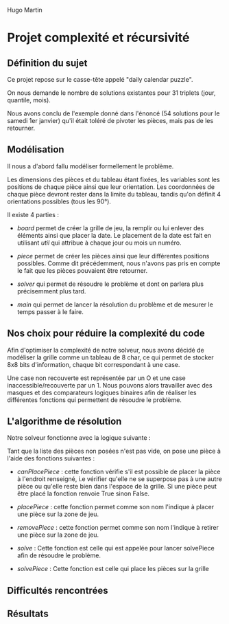 ﻿Hugo Martin
# Projet complexité et récursivité


## Définition du sujet
Ce projet repose sur le casse-tête appelé "daily calendar puzzle".

On nous demande le nombre de solutions existantes pour 31 triplets (jour, quantile, mois).

Nous avons conclu de l'exemple donné dans l'énoncé (54 solutions pour le samedi 1er janvier) 
qu'il était toléré de pivoter les pièces, mais pas de les retourner.

## Modélisation 
Il nous a d'abord fallu modéliser formellement le problème. 

Les dimensions des pièces et du tableau étant fixées, les variables sont les positions de chaque pièce 
ainsi que leur orientation. Les coordonnées de chaque pièce devront rester dans la limite du tableau,
tandis qu'on définit 4 orientations possibles (tous les 90°).

Il existe 4 parties :

- *board* permet de créer la grille de jeu, la remplir ou lui enlever 
des éléments ainsi que placer la date. Le placement de la date est fait en utilisant *util* 
qui attribue à chaque jour ou mois un numéro.

- *piece* permet de créer les pièces ainsi que leur différentes positions possibles. Comme dit précédemment,
nous n'avons pas pris en compte le fait que les pièces pouvaient être retourner.

- *solver* qui permet de résoudre le problème et dont on parlera plus précisemment plus tard.

- *main* qui permet de lancer la résolution du problème et de mesurer le temps passer à le faire.

## Nos choix pour réduire la complexité du code
Afin d'optimiser la complexité de notre solveur, nous avons décidé de modéliser la grille comme 
un tableau de 8 char, ce qui permet de stocker 8x8 bits d'information, chaque bit correspondant à 
une case. 

Une case non recouverte est représentée par un O et une case inaccessible/recouverte par 
un 1. Nous pouvons alors travailler avec des masques et des comparateurs logiques binaires 
afin de réaliser les différentes fonctions qui permettent de résoudre le problème.


## L'algorithme de résolution
Notre solveur fonctionne avec la logique suivante : 

Tant que la liste des pièces non posées n'est pas vide, on pose une pièce à l'aide des fonctions suivantes :

- *canPlacePiece* : cette fonction vérifie s'il est possible de placer la pièce à l'endroit renseigné, 
i.e vérifier qu'elle ne se superpose pas à une autre pièce ou qu'elle reste bien dans l'espace 
de la grille. Si une pièce peut être placé la fonction renvoie True sinon False.

- *placePiece* : cette fonction permet comme son nom l'indique à placer une pièce sur la zone de jeu. 

- *removePiece* : cette fonction permet comme son nom l'indique à retirer une pièce sur la zone de jeu. 

- *solve* : Cette fonction est celle qui est appelée pour lancer solvePiece afin de résoudre le problème.

- *solvePiece* : Cette fonction est celle qui place les pièces sur la grille 

## Difficultés rencontrées


## Résultats